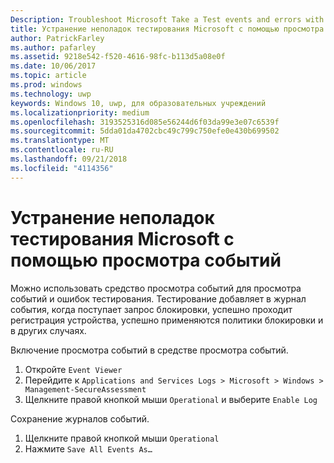 ```yaml
---
Description: Troubleshoot Microsoft Take a Test events and errors with the event viewer.
title: Устранение неполадок тестирования Microsoft с помощью просмотра событий.
author: PatrickFarley
ms.author: pafarley
ms.assetid: 9218e542-f520-4616-98fc-b113d5a08e0f
ms.date: 10/06/2017
ms.topic: article
ms.prod: windows
ms.technology: uwp
keywords: Windows 10, uwp, для образовательных учреждений
ms.localizationpriority: medium
ms.openlocfilehash: 3193525316d085e56244d6f03da99e3e07c6539f
ms.sourcegitcommit: 5dda01da4702cbc49c799c750efe0e430b699502
ms.translationtype: MT
ms.contentlocale: ru-RU
ms.lasthandoff: 09/21/2018
ms.locfileid: "4114356"
---
```

# <a name="troubleshoot-microsoft-take-a-test-with-the-event-viewer"></a>Устранение неполадок тестирования Microsoft с помощью просмотра событий

Можно использовать средство просмотра событий для просмотра событий и ошибок тестирования. Тестирование добавляет в журнал события, когда поступает запрос блокировки, успешно проходит регистрация устройства, успешно применяются политики блокировки и в других случаях.

Включение просмотра событий в средстве просмотра событий.
1. Откройте `Event Viewer`
2. Перейдите к `Applications and Services Logs > Microsoft > Windows > Management-SecureAssessment`
3. Щелкните правой кнопкой мыши `Operational` и выберите `Enable Log`

Сохранение журналов событий.
1. Щелкните правой кнопкой мыши `Operational`
2. Нажмите `Save All Events As…`
